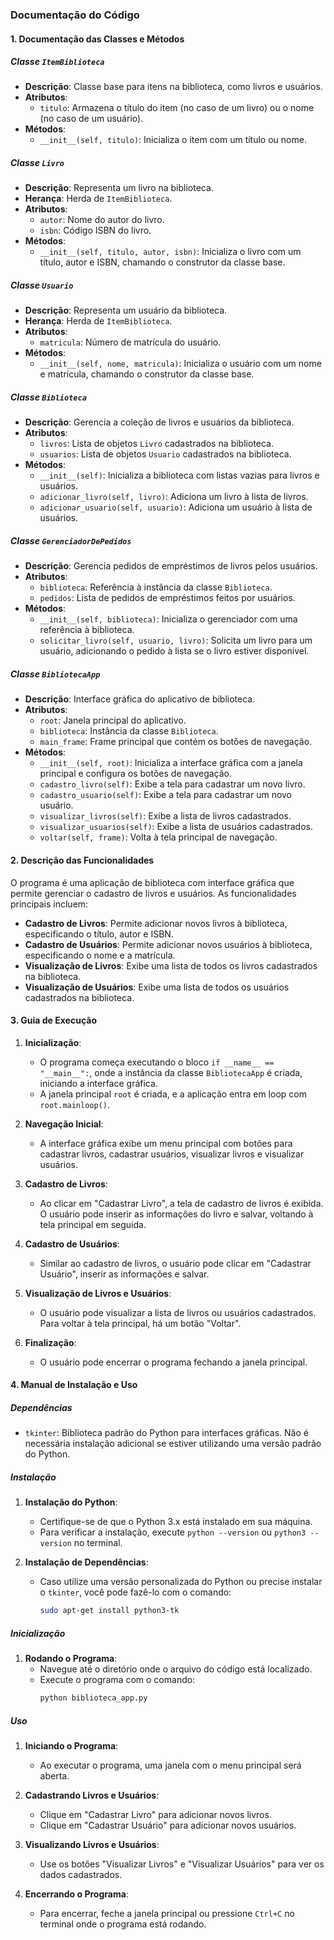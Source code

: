 ### Documentação do Código

#### **1. Documentação das Classes e Métodos**

##### **Classe `ItemBiblioteca`**
- **Descrição**: Classe base para itens na biblioteca, como livros e usuários.
- **Atributos**:
  - `titulo`: Armazena o título do item (no caso de um livro) ou o nome (no caso de um usuário).
- **Métodos**:
  - `__init__(self, titulo)`: Inicializa o item com um título ou nome.

##### **Classe `Livro`**
- **Descrição**: Representa um livro na biblioteca.
- **Herança**: Herda de `ItemBiblioteca`.
- **Atributos**:
  - `autor`: Nome do autor do livro.
  - `isbn`: Código ISBN do livro.
- **Métodos**:
  - `__init__(self, titulo, autor, isbn)`: Inicializa o livro com um título, autor e ISBN, chamando o construtor da classe base.

##### **Classe `Usuario`**
- **Descrição**: Representa um usuário da biblioteca.
- **Herança**: Herda de `ItemBiblioteca`.
- **Atributos**:
  - `matricula`: Número de matrícula do usuário.
- **Métodos**:
  - `__init__(self, nome, matricula)`: Inicializa o usuário com um nome e matrícula, chamando o construtor da classe base.

##### **Classe `Biblioteca`**
- **Descrição**: Gerencia a coleção de livros e usuários da biblioteca.
- **Atributos**:
  - `livros`: Lista de objetos `Livro` cadastrados na biblioteca.
  - `usuarios`: Lista de objetos `Usuario` cadastrados na biblioteca.
- **Métodos**:
  - `__init__(self)`: Inicializa a biblioteca com listas vazias para livros e usuários.
  - `adicionar_livro(self, livro)`: Adiciona um livro à lista de livros.
  - `adicionar_usuario(self, usuario)`: Adiciona um usuário à lista de usuários.

##### **Classe `GerenciadorDePedidos`**
- **Descrição**: Gerencia pedidos de empréstimos de livros pelos usuários.
- **Atributos**:
  - `biblioteca`: Referência à instância da classe `Biblioteca`.
  - `pedidos`: Lista de pedidos de empréstimos feitos por usuários.
- **Métodos**:
  - `__init__(self, biblioteca)`: Inicializa o gerenciador com uma referência à biblioteca.
  - `solicitar_livro(self, usuario, livro)`: Solicita um livro para um usuário, adicionando o pedido à lista se o livro estiver disponível.

##### **Classe `BibliotecaApp`**
- **Descrição**: Interface gráfica do aplicativo de biblioteca.
- **Atributos**:
  - `root`: Janela principal do aplicativo.
  - `biblioteca`: Instância da classe `Biblioteca`.
  - `main_frame`: Frame principal que contém os botões de navegação.
- **Métodos**:
  - `__init__(self, root)`: Inicializa a interface gráfica com a janela principal e configura os botões de navegação.
  - `cadastro_livro(self)`: Exibe a tela para cadastrar um novo livro.
  - `cadastro_usuario(self)`: Exibe a tela para cadastrar um novo usuário.
  - `visualizar_livros(self)`: Exibe a lista de livros cadastrados.
  - `visualizar_usuarios(self)`: Exibe a lista de usuários cadastrados.
  - `voltar(self, frame)`: Volta à tela principal de navegação.

#### **2. Descrição das Funcionalidades**

O programa é uma aplicação de biblioteca com interface gráfica que permite gerenciar o cadastro de livros e usuários. As funcionalidades principais incluem:

- **Cadastro de Livros**: Permite adicionar novos livros à biblioteca, especificando o título, autor e ISBN.
- **Cadastro de Usuários**: Permite adicionar novos usuários à biblioteca, especificando o nome e a matrícula.
- **Visualização de Livros**: Exibe uma lista de todos os livros cadastrados na biblioteca.
- **Visualização de Usuários**: Exibe uma lista de todos os usuários cadastrados na biblioteca.

#### **3. Guia de Execução**

1. **Inicialização**:
   - O programa começa executando o bloco `if __name__ == "__main__":`, onde a instância da classe `BibliotecaApp` é criada, iniciando a interface gráfica.
   - A janela principal `root` é criada, e a aplicação entra em loop com `root.mainloop()`.

2. **Navegação Inicial**:
   - A interface gráfica exibe um menu principal com botões para cadastrar livros, cadastrar usuários, visualizar livros e visualizar usuários.

3. **Cadastro de Livros**:
   - Ao clicar em "Cadastrar Livro", a tela de cadastro de livros é exibida. O usuário pode inserir as informações do livro e salvar, voltando à tela principal em seguida.

4. **Cadastro de Usuários**:
   - Similar ao cadastro de livros, o usuário pode clicar em "Cadastrar Usuário", inserir as informações e salvar.

5. **Visualização de Livros e Usuários**:
   - O usuário pode visualizar a lista de livros ou usuários cadastrados. Para voltar à tela principal, há um botão "Voltar".

6. **Finalização**:
   - O usuário pode encerrar o programa fechando a janela principal.

#### **4. Manual de Instalação e Uso**

##### **Dependências**
- `tkinter`: Biblioteca padrão do Python para interfaces gráficas. Não é necessária instalação adicional se estiver utilizando uma versão padrão do Python.

##### **Instalação**
1. **Instalação do Python**:
   - Certifique-se de que o Python 3.x está instalado em sua máquina.
   - Para verificar a instalação, execute `python --version` ou `python3 --version` no terminal.

2. **Instalação de Dependências**:
   - Caso utilize uma versão personalizada do Python ou precise instalar o `tkinter`, você pode fazê-lo com o comando:
     ```bash
     sudo apt-get install python3-tk
     ```

##### **Inicialização**
1. **Rodando o Programa**:
   - Navegue até o diretório onde o arquivo do código está localizado.
   - Execute o programa com o comando:
     ```bash
     python biblioteca_app.py
     ```

##### **Uso**
1. **Iniciando o Programa**:
   - Ao executar o programa, uma janela com o menu principal será aberta.
  
2. **Cadastrando Livros e Usuários**:
   - Clique em "Cadastrar Livro" para adicionar novos livros.
   - Clique em "Cadastrar Usuário" para adicionar novos usuários.
  
3. **Visualizando Livros e Usuários**:
   - Use os botões "Visualizar Livros" e "Visualizar Usuários" para ver os dados cadastrados.
  
4. **Encerrando o Programa**:
   - Para encerrar, feche a janela principal ou pressione `Ctrl+C` no terminal onde o programa está rodando.
